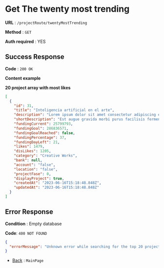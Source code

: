 # Get The twenty most trending

**URL** : `/projectRoute/twentyMostTrending`

**Method** : `GET`

**Auth required** : YES

## Success Response

**Code** : `200 OK`

**Content example**

**20 project array with most likes**

```json
[
  {
    "id": 31,
    "title": "Inteligencia artificial en el arte",
    "description": "Lorem ipsum dolor sit amet consectetur adipiscing elit phasellus cras rhoncus consequat tempor, id condimentum lacus taciti porttitor ac scelerisque sem.",
    "shortDescription": "Est augue gravida morbi purus facilisis fermentum feugiat penatibus molestie, tortor vulputate in metus blandit convallis parturient cum consequat.",
    "fundingCurrent": 25799793,
    "fundingGoal": 286836571,
    "fundingGoalReached": false,
    "fundingPercentage": 37,
    "fundingDayLeft": 21,
    "likes": 1479,
    "disLikes": 1205,
    "category": "Creative Works",
    "bank": null,
    "account": "false",
    "location": "false",
    "projectFase": 0,
    "displayProject": true,
    "createdAt": "2023-06-16T15:18:48.848Z",
    "updatedAt": "2023-06-16T15:18:48.848Z"
  }
]
```

## Error Response

**Condition** : Empty database

**Code**: `400 NOT FOUND`

```json
{
  "errorMessage": "Unknown error while searching for the top 20 projects with the most likes."
}
```

- [Back](../../readme.md) : `MainPage`